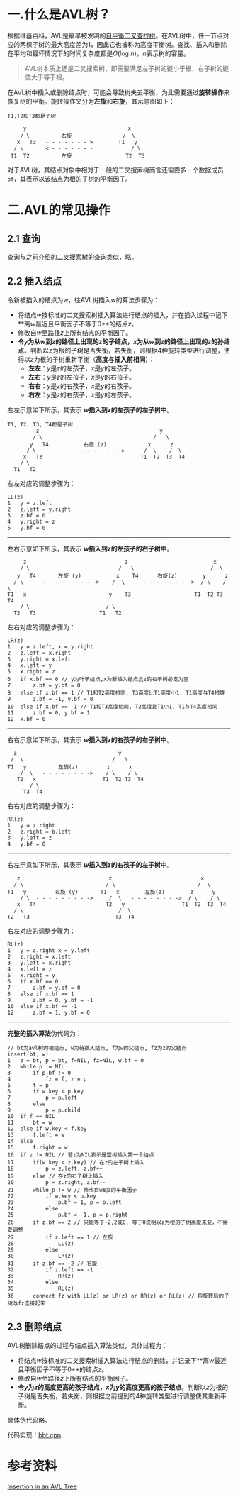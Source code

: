 # 一.什么是AVL树？

根据维基百科，AVL是最早被发明的[自平衡二叉查找树](https://zh.wikipedia.org/wiki/自平衡二叉查找树)。在AVL树中，任一节点对应的两棵子树的最大高度差为1，因此它也被称为高度平衡树。查找、插入和删除在平均和最坏情况下的时间复杂度都是$O(\text{log } n)$，$n$表示树的容量。

> AVL树本质上还是二叉搜索树，即需要满足左子树的键小于根，右子树的键值大于等于根。

在AVL树中插入或删除结点时，可能会导致树失去平衡，为此需要通过**旋转操作**来恢复树的平衡。旋转操作又分为**左旋**和**右旋**，其示意图如下：

```
T1,T2和T3都是子树
      
     y                                x
    / \          右旋                /  \
   x   T3   - - - - - - - >        T1   y 
  / \       < - - - - - - -            / \
 T1  T2          左旋                 T2  T3
```

对于AVL树，其结点对象中相对于一般的二叉搜索树而言还需要多一个数据成员`bf`，其表示以该结点为根的子树的平衡因子。

# 二.AVL的常见操作

## 2.1 查询

查询与之前介绍的[二叉搜索树](https://github.com/sxwee/Data-Structures-and-Algorithms/blob/main/docs/D2.%E4%BA%8C%E5%8F%89%E6%90%9C%E7%B4%A2%E6%A0%91.md)的查询类似，略。

## 2.2 插入结点

令新被插入的结点为$w$，往AVL树插入$w$的算法步骤为：

- 将结点$w$按标准的二叉搜索树插入算法进行结点的插入，并在插入过程中记下**离$w$最近且平衡因子不等于$0$**的结点$z$。
- 修改自$w$至路径$z$上所有结点的平衡因子。
- **令$y$为从$w$到$z$的路径上出现的$z$的子结点，$x$为从$w$到$z$的路径上出现的$z$的孙结点**。判断以$z$为根的子树是否失衡，若失衡，则根据4种旋转类型进行调整，使得以$z$为根的子树重新平衡（**高度与插入前相同**）：
  - **左左**：$y$是$z$的左孩子，$x$是$y$的左孩子。
  - **左右**：$y$是$z$的左孩子，$x$是$y$的右孩子。
  - **右右**：$y$是$z$的右孩子，$x$是$y$的右孩子。
  - **右左**：$y$是$z$的右孩子，$x$是$y$的左孩子。

左左示意如下所示，其表示 **$w$插入到$z$的左孩子的左子树中**。

```
T1, T2, T3, T4都是子树
         z                                      y 
        / \                                   /   \
       y   T4           右旋 (z)             x      z
      / \          - - - - - - - - ->      /  \    /  \ 
     x   T3                               T1  T2  T3  T4
    / \
  T1   T2
```

左左对应的调整步骤为：

```
LL(z)
1	y = z.left
2	z.left = y.right
3	z.bf = 0
4	y.right = z
5	y.bf = 0
```

------

左右示意如下所示，其表示 **$w$插入到$z$的左孩子的右子树中**。

```
     z                               z                           x
    / \                            /   \                        /  \ 
   y   T4       左旋 (y)           x    T4      右旋(z)        y      z
  / \      - - - - - - - - ->    /  \      - - - - - - - ->  / \    / \
T1   x                          y    T3                    T1  T2 T3  T4
    / \                        / \
  T2   T3                    T1   T2
```

左右对应的调整步骤为：

```
LR(z)
1	y = z.left, x = y.right
2	z.left = x.right
3	y.right = x.left
4	x.left = y
5	x.right = z
6	if x.bf == 0 // y为叶子结点,x为新插入结点且z的右子树必定为空
7		z.bf = y.bf = 0
8	else if x.bf == 1 // T1和T2高度相同, T3高度比T1高度小1, T1高度与T4相等
9		z.bf = -1, y.bf = 0
10	else if x.bf == -1 // T1和T3高度相同, T2高度比T1小1, T1与T4高度相同
11		z.bf = 0, y.bf = 1
12	x.bf = 0
```

------

右右示意如下所示，其表示 **$w$插入到$z$的右孩子的右子树中**。

```
  z                                y
 /  \                            /   \ 
T1   y          左旋(z)         z      x
    /  \   - - - - - - - ->    / \    / \
   T2   x                     T1  T2 T3  T4
       / \
     T3  T4
```

右右对应的调整步骤为：

```
RR(z)
1	y = z.right
2	z.right = b.left
3	y.left = z
4	y.bf = 0
```

------

右左示意如下所示，其表示 **$w$插入到$z$的右孩子的左子树中**。

```
   z                            z                            x
  / \                          / \                          /  \ 
T1   y         右旋 (y)       T1   x        左旋(z)        z      y
    / \  - - - - - - - - ->     /  \   - - - - - - - ->  / \    / \
   x   T4                      T2   y                  T1  T2  T3  T4
  / \                              /  \
T2   T3  					      T3  T4
```

右左对应的调整步骤为：

```
RL(z)
1	y = z.right x = y.left
2	z.right = x.left
3	y.left = x.right
4	x.left = z
5	x.right = y
6	if x.bf == 0
7		z.bf = y.bf = 0
8	else if x.bf == 1
9		z.bf = 0, y.bf = -1
10	else if x.bf == -1
12		z.bf = 1, y.bf = 0
```

------

**完整的插入算法**伪代码为：

```
// bt为avl树的根结点, w为待插入结点, f为w的父结点, fz为z的父结点
insert(bt, w)
1	z = bt, p = bt, f=NIL, fz=NIL, w.bf = 0
2	while p != NIL
3		if p.bf != 0
4			fz = f, z = p
5		f = p
6		if w.key < p.key
7			p = p.left
8		else
9			p = p.child
10	if f == NIL
11		bt = w
12	else if w.key < f.key
13		f.left = w
14	else
15		f.right = w
16	if z != NIL // 若z为NIL表示是空树插入第一个结点
17		if(w.key < z.key) // 在z的左子树上插入
18			p = z.left, z.bf++
19		else // 在z的右子树上插入
20			p = z.right, z.bf--
21		while p != w // 修改自w到z的平衡因子
22			if w.key < p.key
23				p.bf = 1, p = p.left
24			else
25				p.bf = -1, p = p.right
26		if z.bf == 2 // 只能等于-2,2或0, 等于0说明以z为根的子树高度未变，不需要调整
27			if z.left == 1 // 左旋
28				LL(z)
29			else
30				LR(z)
31		if z.bf == -2 // 右旋
32			if z.left == -1
33				RR(z)
34			else
35				RL(z)
36		connect fz with LL(z) or LR(z) or RR(z) or RL(z) // 将旋转后的子树与fz连接起来
```



## 2.3 删除结点

AVL树删除结点的过程与结点插入算法类似，具体过程为：

- 将结点$w$按标准的二叉搜索树插入算法进行结点的删除，并记录下**离$w$最近且平衡因子不等于$0$**的结点$z$。
- 修改自$w$至路径$z$上所有结点的平衡因子。
- **令$y$为$z$的高度更高的孩子结点，$x$为$y$的高度更高的孩子结点**。判断以$z$为根的子树是否失衡，若失衡，则根据之前提到的4种旋转类型进行调整使其重新平衡。

具体伪代码略。

代码实现：[bbt.cpp](https://github.com/sxwee/Data-Structures-and-Algorithms/blob/main/codes/ds/tree/bbt.cpp)

# 参考资料

[Insertion in an AVL Tree](https://www.geeksforgeeks.org/insertion-in-an-avl-tree/)